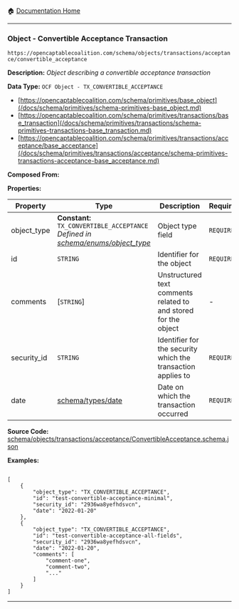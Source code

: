 :house: [Documentation Home](/README.md)

---

### Object - Convertible Acceptance Transaction

`https://opencaptablecoalition.com/schema/objects/transactions/acceptance/convertible_acceptance`

**Description:** _Object describing a convertible acceptance transaction_

**Data Type:** `OCF Object - TX_CONVERTIBLE_ACCEPTANCE`

- [https://opencaptablecoalition.com/schema/primitives/base_object](/docs/schema/primitives/schema-primitives-base_object.md)
- [https://opencaptablecoalition.com/schema/primitives/transactions/base_transaction](/docs/schema/primitives/transactions/schema-primitives-transactions-base_transaction.md)
- [https://opencaptablecoalition.com/schema/primitives/transactions/acceptance/base_acceptance](/docs/schema/primitives/transactions/acceptance/schema-primitives-transactions-acceptance-base_acceptance.md)

**Composed From:**

**Properties:**

| Property    | Type                                                                                                                                  | Description                                                     | Required   |
| ----------- | ------------------------------------------------------------------------------------------------------------------------------------- | --------------------------------------------------------------- | ---------- |
| object_type | **Constant:** `TX_CONVERTIBLE_ACCEPTANCE`</br>_Defined in [schema/enums/object_type](/docs/schema/enums/schema-enums-object_type.md)_ | Object type field                                               | `REQUIRED` |
| id          | `STRING`                                                                                                                              | Identifier for the object                                       | `REQUIRED` |
| comments    | [`STRING`]</br>                                                                                                                       | Unstructured text comments related to and stored for the object | -          |
| security_id | `STRING`                                                                                                                              | Identifier for the security which the transaction applies to    | `REQUIRED` |
| date        | [schema/types/date](/docs/schema/types/schema-types-date.md)                                                                          | Date on which the transaction occurred                          | `REQUIRED` |

**Source Code:** [schema/objects/transactions/acceptance/ConvertibleAcceptance.schema.json](/schema/objects/transactions/acceptance/ConvertibleAcceptance.schema.json)

**Examples:**

```

[
    {
        "object_type": "TX_CONVERTIBLE_ACCEPTANCE",
        "id": "test-convertible-acceptance-minimal",
        "security_id": "2936wa8yefhdsvcn",
        "date": "2022-01-20"
    },
    {
        "object_type": "TX_CONVERTIBLE_ACCEPTANCE",
        "id": "test-convertible-acceptance-all-fields",
        "security_id": "2936wa8yefhdsvcn",
        "date": "2022-01-20",
        "comments": [
            "comment-one",
            "comment-two",
            "..."
        ]
    }
]

```

---
